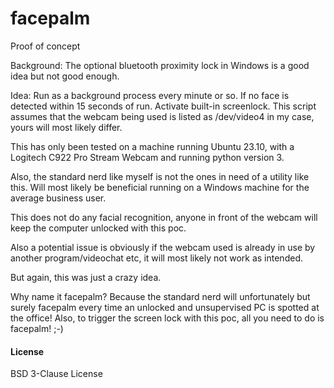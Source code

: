 # facepalm
Proof of concept

Background: The optional bluetooth proximity lock in Windows is a good idea but not good enough.

Idea: Run as a background process every minute or so. If no face is detected within 15 seconds of run. Activate built-in screenlock.
This script assumes that the webcam being used is listed as /dev/video4 in my case, yours will most likely differ.

This has only been tested on a machine running Ubuntu 23.10, with a Logitech C922 Pro Stream Webcam and running python version 3.

Also, the standard nerd like myself is not the ones in need of a utility like this. Will most likely be beneficial running on a Windows machine for the average business user.

This does not do any facial recognition, anyone in front of the webcam will keep the computer unlocked with this poc.

Also a potential issue is obviously if the webcam used is already in use by another program/videochat etc, it will most likely not work as intended.

But again, this was just a crazy idea.

Why name it facepalm?
Because the standard nerd will unfortunately but surely facepalm every time an unlocked and unsupervised PC is spotted at the office!
Also, to trigger the screen lock with this poc, all you need to do is facepalm! ;-)

#### License
BSD 3-Clause License
